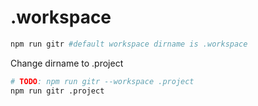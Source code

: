 # .workspace

```bash
npm run gitr #default workspace dirname is .workspace
```

Change dirname to .project
```bash
# TODO: npm run gitr --workspace .project
npm run gitr .project
```
